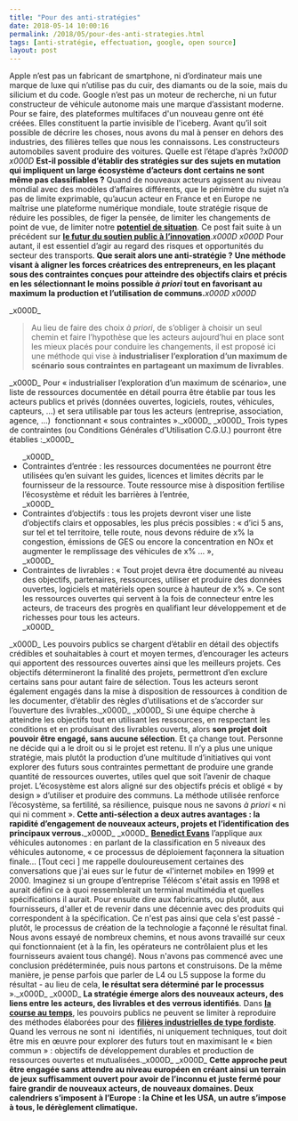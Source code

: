 ```yaml
---
title: "Pour des anti-stratégies"
date: 2018-05-14 10:00:16
permalink: /2018/05/pour-des-anti-strategies.html
tags: [anti-stratégie, effectuation, google, open source]
layout: post
---
```


Apple n’est pas un fabricant de smartphone, ni d’ordinateur mais une marque de luxe qui n’utilise pas du cuir, des diamants ou de la soie, mais du silicium et du code. Google n’est pas un moteur de recherche, ni un futur constructeur de véhicule autonome mais une marque d’assistant moderne. Pour se faire, des plateformes multifaces d'un nouveau genre ont été créées. Elles constituent la partie invisible de l'iceberg. Avant qu’il soit possible de décrire les choses, nous avons du mal à penser en dehors des industries, des filières telles que nous les connaissons. Les constructeurs automobiles savent produire des voitures. Quelle est l’étape d’après ?_x000D_
_x000D_
<strong>Est-il possible d’établir des stratégies sur des sujets en mutation qui impliquent un large écosystème d’acteurs dont certains ne sont même pas classifiables ?</strong> Quand de nouveaux acteurs agissent au niveau mondial avec des modèles d’affaires différents, que le périmètre du sujet n’a pas de limite exprimable, qu’aucun acteur en France et en Europe ne maîtrise une plateforme numérique mondiale, toute stratégie risque de réduire les possibles, de figer la pensée, de limiter les changements de point de vue, de limiter notre <strong><a href="http://transportsdufutur.ademe.fr/2018/04/le-potentiel-de-situation.html">potentiel de situation</a></strong>. Ce post fait suite à un précédent sur <strong><a href="http://transportsdufutur.ademe.fr/2016/01/metanote-n23-lavenir-du-soutien-public-a-linnovation.html">le futur du soutien public à l’innovation</a></strong>._x000D_
_x000D_
Pour autant, il est essentiel d’agir au regard des risques et opportunités du secteur des transports. <strong>Que serait alors une anti-stratégie ?</strong> <strong>Une méthode visant à aligner les forces créatrices des entrepreneurs, en les plaçant sous des contraintes conçues pour atteindre des objectifs clairs et précis en les sélectionnant le moins possible <em>à priori</em> tout en favorisant au maximum la production et l’utilisation de communs.</strong>_x000D_
_x000D_
<!--more-->_x000D_
<blockquote>Au lieu de faire des choix <em>à priori</em>, de s’obliger à choisir un seul chemin et faire l’hypothèse que les acteurs aujourd’hui en place sont les mieux placés pour conduire les changements, il est proposé ici une méthode qui vise à <strong>industrialiser l’exploration d’un maximum de scénario sous contraintes en partageant un maximum de livrables</strong>.</blockquote>_x000D_
Pour « industrialiser l’exploration d’un maximum de scénario», une liste de ressources documentée en détail pourra être établie par tous les acteurs publics et privés (données ouvertes, logiciels, routes, véhicules, capteurs, …) et sera utilisable par tous les acteurs (entreprise, association, agence, …)  fonctionnant « sous contraintes »._x000D_
_x000D_
Trois types de contraintes (ou Conditions Générales d'Utilisation C.G.U.) pourront être établies :_x000D_
<ul>_x000D_
 	<li>Contraintes d’entrée : les ressources documentées ne pourront être utilisées qu’en suivant les guides, licences et limites décrits par le fournisseur de la ressource. Toute ressource mise à disposition fertilise l’écosystème et réduit les barrières à l’entrée,</li>_x000D_
 	<li>Contraintes d’objectifs : tous les projets devront viser une liste d’objectifs clairs et opposables, les plus précis possibles : « d’ici 5 ans, sur tel et tel territoire, telle route, nous devons réduire de x% la congestion, émissions de GES ou encore la concentration en NOx et augmenter le remplissage des véhicules de x% … »,</li>_x000D_
 	<li>Contraintes de livrables : « Tout projet devra être documenté au niveau des objectifs, partenaires, ressources, utiliser et produire des données ouvertes, logiciels et matériels open source à hauteur de x% ». Ce sont les ressources ouvertes qui servent à la fois de connecteur entre les acteurs, de traceurs des progrès en qualifiant leur développement et de richesses pour tous les acteurs.</li>_x000D_
</ul>_x000D_
Les pouvoirs publics se chargent d’établir en détail des objectifs crédibles et souhaitables à court et moyen termes, d’encourager les acteurs qui apportent des ressources ouvertes ainsi que les meilleurs projets. Ces objectifs détermineront la finalité des projets, permettront d’en exclure certains sans pour autant faire de sélection. Tous les acteurs seront également engagés dans la mise à disposition de ressources à condition de les documenter, d’établir des règles d’utilisations et de s’accorder sur l’ouverture des livrables._x000D_
_x000D_
Si une équipe cherche à atteindre les objectifs tout en utilisant les ressources, en respectant les conditions et en produisant des livrables ouverts, alors <strong>son projet doit pouvoir être engagé, sans aucune sélection</strong>. Et ça change tout. Personne ne décide qui a le droit ou si le projet est retenu. Il n’y a plus une unique stratégie, mais plutôt la production d’une multitude d’initiatives qui vont explorer des futurs sous contraintes permettant de produire une grande quantité de ressources ouvertes, utiles quel que soit l’avenir de chaque projet. L’écosystème est alors aligné sur des objectifs précis et obligé « by design » d’utiliser et produire des communs. La méthode utilisée renforce l’écosystème, sa fertilité, sa résilience, puisque nous ne savons <em>à priori</em> « ni qui ni comment ». <strong>Cette anti-sélection a deux autres avantages : la rapidité d’engagement de nouveaux acteurs, projets et l’identification des principaux verrous.</strong>_x000D_
_x000D_
<strong><a href="https://www.ben-evans.com/benedictevans/2018/3/26/steps-to-autonomy">Benedict Evans</a></strong> l’applique aux véhicules autonomes : en parlant de la classification en 5 niveaux des véhicules autonome, « ce processus de déploiement façonnera la situation finale… [Tout ceci ] me rappelle douloureusement certaines des conversations que j'ai eues sur le futur de «l'internet mobile» en 1999 et 2000. Imaginez si un groupe d’entreprise Télécom s'était assis en 1998 et aurait défini ce à quoi ressemblerait un terminal multimédia et quelles spécifications il aurait. Pour ensuite dire aux fabricants, ou plutôt, aux fournisseurs, d'aller et de revenir dans une décennie avec des produits qui correspondent à la spécification. Ce n'est pas ainsi que cela s'est passé - plutôt, le processus de création de la technologie a façonné le résultat final. Nous avons essayé de nombreux chemins, et nous avons travaillé sur ceux qui fonctionnaient (et à la fin, les opérateurs ne contrôlaient plus et les fournisseurs avaient tous changé). Nous n'avons pas commencé avec une conclusion prédéterminée, puis nous partons et construisons. De la même manière, je pense parfois que parler de L4 ou L5 suppose la forme du résultat - au lieu de cela, <strong>le résultat sera déterminé par le processus</strong> »._x000D_
_x000D_
<strong>La stratégie émerge alors des nouveaux acteurs, des liens entre les acteurs, des livrables et des verrous identifiés</strong>. Dans <strong><a href="http://transportsdufutur.ademe.fr/2018/01/metanote-n25-le-temps-12.html">la course au temps</a></strong>, les pouvoirs publics ne peuvent se limiter à reproduire des méthodes élaborées pour des <strong><a href="https://www.alternatives-economiques.fr/vers-une-nouvelle-grande-transformation/00077215">filières industrielles de type fordiste</a></strong>. Quand les verrous ne sont ni  identifiés, ni uniquement techniques, tout doit être mis en œuvre pour explorer des futurs tout en maximisant le « bien commun » : objectifs de développement durables et production de ressources ouvertes et mutualisées._x000D_
_x000D_
<strong>Cette approche peut être engagée sans attendre au niveau européen en créant ainsi un terrain de jeux suffisamment ouvert pour avoir de l’inconnu et juste fermé pour faire grandir de nouveaux acteurs, de nouveaux domaines. Deux calendriers s’imposent à l’Europe : la Chine et les USA, un autre s’impose à tous, le dérèglement climatique.</strong>
